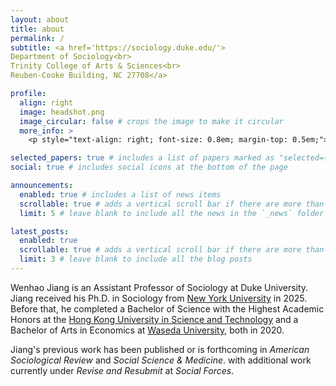 ```yaml
---
layout: about
title: about
permalink: /
subtitle: <a href='https://sociology.duke.edu/'>
Department of Sociology<br>
Trinity College of Arts & Sciences<br>
Reuben-Cooke Building, NC 27708</a>

profile:
  align: right
  image: headshot.png
  image_circular: false # crops the image to make it circular
  more_info: >
    <p style="text-align: right; font-size: 0.8em; margin-top: 0.5em;">credit to Ashley Wang</p>

selected_papers: true # includes a list of papers marked as "selected={true}"
social: true # includes social icons at the bottom of the page

announcements:
  enabled: true # includes a list of news items
  scrollable: true # adds a vertical scroll bar if there are more than 3 news items
  limit: 5 # leave blank to include all the news in the `_news` folder

latest_posts:
  enabled: true
  scrollable: true # adds a vertical scroll bar if there are more than 3 new posts items
  limit: 3 # leave blank to include all the blog posts
---
```


Wenhao Jiang is an Assistant Professor of Sociology at Duke University. Jiang received his Ph.D. in Sociology from [New York University](https://as.nyu.edu/departments/sociology.html) in 2025. Before that, he completed a Bachelor of Science with the Highest Academic Honors at the [Hong Kong University in Science and Technology](https://shss.hkust.edu.hk/) and a Bachelor of Arts in Economics at [Waseda University](https://www.waseda.jp/fpse/pse/en/), both in 2020.

 Jiang's previous work has been published or is forthcoming in *American Sociological Review* and *Social Science & Medicine*. with additional work currently under *Revise and Resubmit* at *Social Forces*.
